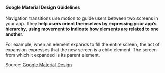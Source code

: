 #### Google Material Design Guidelines
Navigation transitions use motion to guide users between two screens in your app. They **help users orient themselves by expressing your app’s hierarchy, using movement to indicate how elements are related to one another**.

For example, when an element expands to fill the entire screen, the act of expansion expresses that the new screen is a child element. The screen from which it expanded is its parent element.

Source: [Google Material Design](https://material.io/design/navigation/navigation-transitions.html#about-navigation-transitions)